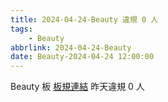 ```yaml
---
title: 2024-04-24-Beauty 違規 0 人
tags:
    - Beauty
abbrlink: 2024-04-24-Beauty
date: Beauty-2024-04-24 12:00:00
---
```

Beauty 板 [板規連結](https://www.ptt.cc/bbs/Beauty/M.1630069980.A.84B.html)
昨天違規 0 人
